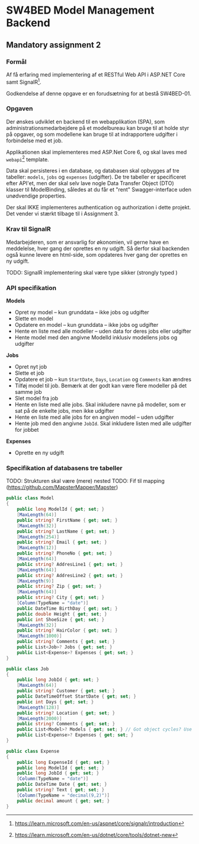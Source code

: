 # SW4BED Model Management Backend 
## Mandatory assignment 2

###  Formål
Af få erfaring med implementering af et RESTful Web API i ASP.NET Core samt SignalR[^2].

Godkendelse af denne opgave er en forudsætning for at bestå SW4BED-01.

### Opgaven
Der ønskes udviklet en backend til en webapplikation (SPA), som administrationsmedarbejdere på et modelbureau kan bruge til at holde styr på opgaver, og som modellene kan bruge til at indrapportere udgifter i forbindelse med et job.  

Applikationen skal implementeres med ASP.Net Core 6, og skal laves med `webapi`[^1] template.

Data skal persisteres i en database, og databasen skal opbygges af tre tabeller: `models`, `jobs` og `expenses` (udgifter). De tre tabeller er specificeret efter API'et, men der skal selv lave nogle Data Transfer Object (DTO) klasser til ModelBinding, således at du får et "rent" Swagger-interface uden unødvendige properties. 

Der skal IKKE implementeres authentication og authorization i dette projekt. Det vender vi stærkt tilbage til i Assignment 3.

### Krav til SignalR
Medarbejderen, som er ansvarlig for økonomien, vil gerne have en meddelelse, hver gang der oprettes en ny udgift. Så derfor skal backenden også kunne levere en html-side, som opdateres hver gang der oprettes en ny udgift.

TODO: SignalR implementering skal være type sikker (strongly typed )

### API specifikation

**Models**
- Opret ny model – kun grunddata – ikke jobs og udgifter
- Slette en model
- Opdatere en model – kun grunddata – ikke jobs og udgifter
- Hente en liste med alle modeller – uden data for deres jobs eller udgifter
- Hente model med den angivne ModelId inklusiv modellens jobs og udgifter

**Jobs**
- Opret nyt job
- Slette et job
- Opdatere et job – kun `StartDate`, `Days`, `Location` og `Comments` kan ændres
- Tilføj model til job. Bemærk at der godt kan være flere modeller på det samme job
- Slet model fra job
- Hente en liste med alle jobs. Skal inkludere navne på modeller, som er sat på de enkelte jobs, men ikke udgifter
- Hente en liste med alle jobs for en angiven model – uden udgifter
- Hente job med den angivne `JobId`. Skal inkludere listen med alle udgifter for jobbet
    
**Expenses**
- Oprette en ny udgift

### Specifikation af databasens tre tabeller

TODO: Strukturen skal være (mere) nested
TODO: Fif til mapping (https://github.com/MapsterMapper/Mapster)

```csharp
public class Model
{
	public long ModelId { get; set; }
	[MaxLength(64)]
	public string? FirstName { get; set; }
	[MaxLength(32)]
	public string? LastName { get; set; } 
	[MaxLength(254)]  
	public string? Email { get; set; } 
	[MaxLength(12)]
	public string? PhoneNo { get; set; }
	[MaxLength(64)]
	public string? AddresLine1 { get; set; }
	[MaxLength(64)]
	public string? AddresLine2 { get; set; }
	[MaxLength(9)]
	public string? Zip { get; set; }
	[MaxLength(64)]
	public string? City { get; set; } 
	[Column(TypeName = "date")]  
	public DateTime BirthDay { get; set; } 
	public double Height { get; set; } 
	public int ShoeSize { get; set; } 
	[MaxLength(32)]
	public string? HairColor { get; set; } 
	[MaxLength(1000)]  
	public string? Comments { get; set; }
	public List<Job>? Jobs { get; set; } 
	public List<Expense>? Expenses { get; set; }
}
```

```csharp
public class Job
{
	public long JobId { get; set; } 
	[MaxLength(64)]  
	public string? Customer { get; set; }  
	public DateTimeOffset StartDate { get; set; } 
	public int Days { get; set; } 
	[MaxLength(128)]
	public string? Location { get; set; } 
	[MaxLength(2000)]  
	public string? Comments { get; set; }
	public List<Model>? Models { get; set; } // Got object cycles? Use a DTO!
	public List<Expense>? Expenses { get; set; }
}

```

```csharp
public class Expense
{
	public long ExpenseId { get; set; } 
	public long ModelId { get; set; } 
	public long JobId { get; set; } 
	[Column(TypeName = "date")]
	public DateTime Date { get; set; }
	public string? Text { get; set; }
	[Column(TypeName = "decimal(9,2)")]
	public decimal amount { get; set; }
}
```

[^1]: https://learn.microsoft.com/en-us/dotnet/core/tools/dotnet-new
[^2]: https://learn.microsoft.com/en-us/aspnet/core/signalr/introduction

